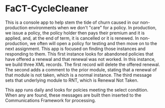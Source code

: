 # FaCT-CycleCleaner

This is a console app to help stem the tide of churn caused in our non-production environments when we don't "care" for a policy.  In production, we issue a policy, the policy holder then pays their premium and it is applied, and, at the end of term, it is cancelled or it is renewed.  In non-production, we often will open a policy for testing and then move on to the next assignment. 
This app is focused on finding those instances and responding to them.  This first instance looks for abandoned policies that have offered a renewal and that renewal was not worked.  In this instance, we build three XML records.  The first record will delete the offered renewal.  The second adds a comment to the prior module, stating that a renewal of that module is not taken, which is a normal instance.  The third message sets that underlying module to RNT, which is Renewal Not Taken. 

This app runs daily and looks for polcies meeting the select condition.  When any are found, these messages are built then inserted to the Communications Framework for processing.
